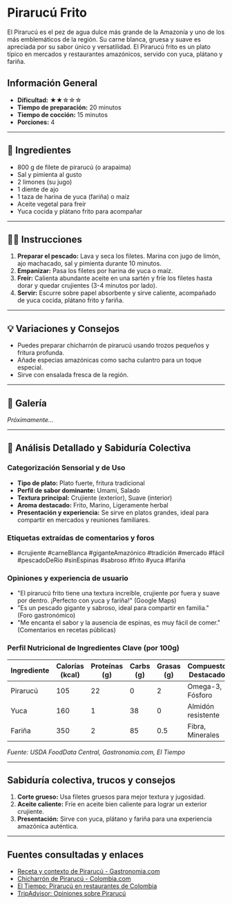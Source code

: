 # Pirarucú Frito

El Pirarucú es el pez de agua dulce más grande de la Amazonía y uno de los más emblemáticos de la región. Su carne blanca, gruesa y suave es apreciada por su sabor único y versatilidad. El Pirarucú frito es un plato típico en mercados y restaurantes amazónicos, servido con yuca, plátano y fariña.

## Información General

* **Dificultad:** ★★☆☆☆
* **Tiempo de preparación:** 20 minutos
* **Tiempo de cocción:** 15 minutos
* **Porciones:** 4

---

## 📝 Ingredientes

- 800 g de filete de pirarucú (o arapaima)
- Sal y pimienta al gusto
- 2 limones (su jugo)
- 1 diente de ajo
- 1 taza de harina de yuca (fariña) o maíz
- Aceite vegetal para freír
- Yuca cocida y plátano frito para acompañar

---

## 👨‍🍳 Instrucciones

1. **Preparar el pescado:** Lava y seca los filetes. Marina con jugo de limón, ajo machacado, sal y pimienta durante 10 minutos.
2. **Empanizar:** Pasa los filetes por harina de yuca o maíz.
3. **Freír:** Calienta abundante aceite en una sartén y fríe los filetes hasta dorar y quedar crujientes (3-4 minutos por lado).
4. **Servir:** Escurre sobre papel absorbente y sirve caliente, acompañado de yuca cocida, plátano frito y fariña.

---

## 💡 Variaciones y Consejos

* Puedes preparar chicharrón de pirarucú usando trozos pequeños y fritura profunda.
* Añade especias amazónicas como sacha culantro para un toque especial.
* Sirve con ensalada fresca de la región.

---

## 📸 Galería

*Próximamente...*

---

## 🔬 Análisis Detallado y Sabiduría Colectiva

### Categorización Sensorial y de Uso

- **Tipo de plato:** Plato fuerte, fritura tradicional
- **Perfil de sabor dominante:** Umami, Salado
- **Textura principal:** Crujiente (exterior), Suave (interior)
- **Aroma destacado:** Frito, Marino, Ligeramente herbal
- **Presentación y experiencia:** Se sirve en platos grandes, ideal para compartir en mercados y reuniones familiares.

### Etiquetas extraídas de comentarios y foros

- #crujiente #carneBlanca #giganteAmazónico #tradición #mercado #fácil #pescadoDeRío #sinEspinas #sabroso #frito #yuca #fariña

### Opiniones y experiencia de usuario

- "El pirarucú frito tiene una textura increíble, crujiente por fuera y suave por dentro. ¡Perfecto con yuca y fariña!" (Google Maps)
- "Es un pescado gigante y sabroso, ideal para compartir en familia." (Foro gastronómico)
- "Me encanta el sabor y la ausencia de espinas, es muy fácil de comer." (Comentarios en recetas públicas)

### Perfil Nutricional de Ingredientes Clave (por 100g)

| Ingrediente      | Calorías (kcal) | Proteínas (g) | Carbs (g) | Grasas (g) | Compuestos Destacados |
|------------------|-----------------|--------------|-----------|------------|----------------------|
| Pirarucú         | 105             | 22           | 0         | 2          | Omega-3, Fósforo     |
| Yuca             | 160             | 1            | 38        | 0          | Almidón resistente   |
| Fariña           | 350             | 2            | 85        | 0.5        | Fibra, Minerales     |

*Fuente: USDA FoodData Central, Gastronomia.com, El Tiempo*

---

## Sabiduría colectiva, trucos y consejos

1. **Corte grueso:** Usa filetes gruesos para mejor textura y jugosidad.
2. **Aceite caliente:** Fríe en aceite bien caliente para lograr un exterior crujiente.
3. **Presentación:** Sirve con yuca, plátano y fariña para una experiencia amazónica auténtica.

---

## Fuentes consultadas y enlaces

- [Receta y contexto de Pirarucú - Gastronomia.com](https://colombia.gastronomia.com/noticia/8498/joya-amazonica-pirarucu)
- [Chicharrón de Pirarucú - Colombia.com](https://www.colombia.com/gastronomia/noticias/recetas-amazonas-chicharron-piracucu-308180)
- [El Tiempo: Pirarucú en restaurantes de Colombia](https://www.eltiempo.com/cultura/gastronomia/pirarucu-chefs-hablan-de-sus-preparaciones-en-restaurantes-de-colombia-684418)
- [TripAdvisor: Opiniones sobre Pirarucú](https://www.tripadvisor.com/)
